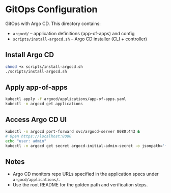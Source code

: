 # GitOps Configuration

GitOps with Argo CD. This directory contains:

- `argocd/` – application definitions (app-of-apps) and config
- `scripts/install-argocd.sh` – Argo CD installer (CLI + controller)

## Install Argo CD
```bash
chmod +x scripts/install-argocd.sh
./scripts/install-argocd.sh
```

## Apply app-of-apps
```bash
kubectl apply -f argocd/applications/app-of-apps.yaml
kubectl -n argocd get applications
```

## Access Argo CD UI
```bash
kubectl -n argocd port-forward svc/argocd-server 8080:443 &
# Open https://localhost:8080
echo "user: admin"
kubectl -n argocd get secret argocd-initial-admin-secret -o jsonpath='{.data.password}' | base64 -d; echo
```

## Notes
- Argo CD monitors repo URLs specified in the application specs under `argocd/applications/`.
- Use the root README for the golden path and verification steps.